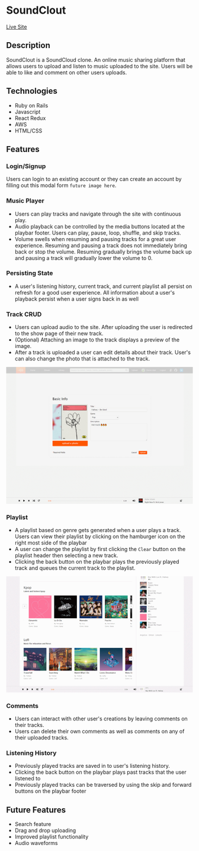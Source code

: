# SoundClout

[Live Site](https://kenny-fsp.herokuapp.com/#/)

## Description
SoundClout is a SoundCloud clone. An online music sharing platform that allows users to upload and listen to music uploaded to the site. Users will be able to like and comment on other users uploads.

## Technologies
* Ruby on Rails
* Javascript
* React Redux
* AWS
* HTML/CSS

## Features

### Login/Signup
Users can login to an existing account or they can create an account by filling out this modal form `future image here`.

### Music Player
* Users can play tracks and navigate through the site with continuous play.
* Audio playback can be controlled by the media buttons located at the playbar footer. Users can play, pause, loop, shuffle, and skip tracks.
* Volume swells when resuming and pausing tracks for a great user experience. Resuming and pausing a track does not immediately bring back or stop the volume. Resuming gradually brings the volume back up
and pausing a track will gradually lower the volume to 0.

### Persisting State
* A user's listening history, current track, and current playlist all persist on refresh for a good user experience. All information about a user's playback persist when a user signs back in as well

### Track CRUD
* Users can upload audio to the site. After uploading the user is redirected to the show page of their new track.
* (Optional) Attaching an image to the track displays a preview of the image.
* After a track is uploaded a user can edit details about their track. User's can also change the photo that is attached to the track.
<img src="app/assets/images/crud.gif"/>

### Playlist
* A playlist based on genre gets generated when a user plays a track. Users can view their playlist by clicking on the hamburger icon on the right most side of the playbar
* A user can change the playlist by first clicking the `Clear` button on the playlist header then selecting a new track.
* Clicking the back button on the playbar plays the previously played track and queues the current track to the playlist.

<img src="app/assets/images/playlist.gif"/>

### Comments
* Users can interact with other user's creations by leaving comments on their tracks.
* Users can delete their own comments as well as comments on any of their uploaded tracks.

### Listening History
* Previously played tracks are saved in to user's listening history.
* Clicking the back button on the playbar plays past tracks that the user listened to 
* Previously played tracks can be traversed by using the skip and forward buttons on the playbar footer

## Future Features
* Search feature
* Drag and drop uploading
* Improved playlist functionality
* Audio waveforms